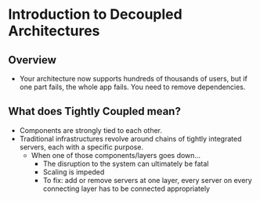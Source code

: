 # Introduction to Decoupled Architectures

## Overview
* Your architecture now supports hundreds of thousands of users, but if one part fails, the whole app fails. You need to remove dependencies.

## What does Tightly Coupled mean?
* Components are strongly tied to each other.
* Traditional infrastructures revolve around chains of tightly integrated servers, each with a specific purpose. 
    * When one of those components/layers goes down... 
        * The disruption to the system can ultimately be fatal 
        * Scaling is impeded
        * To fix: add or remove servers at one layer, every server on every connecting layer has to be connected appropriately

